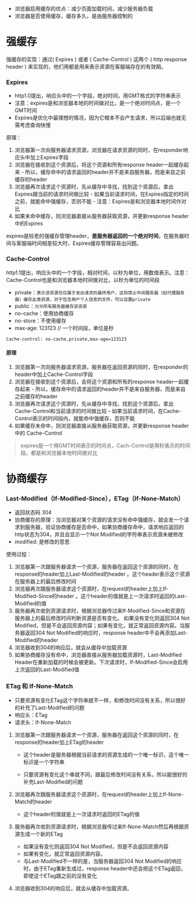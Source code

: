 - 浏览器启用缓存的优点：减少页面加载时间，减少服务器负载
- 浏览器是否使用缓存，缓存多久，是由服务器控制的

# 强缓存

强缓存的实现：通过( Expires ) 或者 ( Cache-Control ) 这两个 ( http response header ) 来实现的，他们用都是用来表示资源在客服端存在的有效期。

### Expires

- http1.0提出，响应头中的一个字段，绝对时间，用GMT格式的字符串表示
- 注意：expires是和浏览器本地的时间做对比，是一个绝对时间点，是一个GMT时间
- Expires是优化中最理想的情况，因为它根本不会产生请求，所以后端也就无需考虑查询快慢

原理：

1. 浏览器第一次向服务器请求资源，浏览器在请求资源的同时，在responder响应头中加上Expires字段 
2. 浏览器在接收到这个资源后，将这个资源和所有response header一起缓存起来   - 所以，缓存命中的请求返回的header并不是来自服务器，而是来自之前缓存的header 
3. 浏览器再次请求这个资源时，先从缓存中寻找，找到这个资源后，拿出Expires跟当前的请求时间做比较   - 如果当前请求时间，在Expires指定的时间之前，就能命中强缓存，否则不能   - 注意：Expires是和浏览器本地时间作对比 
4. 如果未命中缓存，则浏览器直接从服务器获取资源，并更新response header中的Expires

expires是较老的强缓存管理header，**是服务器返回的一个绝对时间**，在服务器时间与客服端时间相差较大时，Expires缓存管理容易出问题。

### Cache-Control

http1.1提出，响应头中的一个字段，相对时间，以秒为单位，用数值表示。注意：Cache-Control也是和浏览器本地时间做对比，以秒为单位的时间段

- private：`表示该资源仅仅属于发出请求的最终用户，这将禁止中间服务器（如代理服务器）缓存此类资源，对于包含用户个人信息的文件，可以设置private`
- public：`允许所有服务器缓存该资源`
- no-cache：使用协商缓存
- no-store：不使用缓存
- max-age: 123123 // 一个时间段，单位是秒

```
Cache-control: no-cache,private,max-age=123123
```

#### 原理

1. 浏览器第一次向服务器请求资源，服务器在返回资源的同时，在responder的header中加上Cache-Control字段
2. 浏览器在接收到这个资源后，会将这个资源和所有的response header一起缓存起来   - 所以，缓存命中的请求返回的header并不是来自服务器，而是来自之前缓存的header 
3.  浏览器再次请求这个资源时，先从缓存中寻找，找到这个资源后，拿出Cache-Control和当前请求的时间做比较   - 如果当前请求时间，在Cache-Control表示的时间段内，就能命中强缓存，否则不能
4.  如果缓存未命中，则浏览器直接从服务器获取资源，并更新response header中的 Cache-Control

> expires是一个用GMT时间表示的时间点，Cach-Control是用秒表示的时间段，都是和浏览器本地时间做对比

# 协商缓存

### Last-Modified（If-Modified-Since），ETag（If-None-Match）

- 返回状态码 304
- 协商缓存的原理：当浏览器对某个资源的请求没有命中强缓存，就会发一个请求到服务器，验证协商缓存是否命中，如果协商缓存命中，请求响应返回的http状态为304，并且会显示一个Not Modified的字符串表示资源未被修改
- modified: 是修改的意思

使用过程：

1. 浏览器第一次跟服务器请求一个资源，服务器在返回这个资源的同时，在response的header加上Last-Modified的header 。这个header表示这个资源在服务器上的最后修改时间
2.  浏览器再次跟服务器请求这个资源时，在request的header上加上If-Modified-Since的header 。这个header的值就是上一次请求时返回的Last-Modified的值
3. 服务器再次收到资源请求时，根据浏览器传过来If-Modified-Since和资源在服务器上的最后修改时间判断资源是否有变化。 如果没有变化则返回304 Not Modified，但是不会返回资源内容；如果有变化，就正常返回资源内容。当服务器返回304 Not Modified的响应时，response header中不会再添加Last-Modified的header
4. 浏览器收到304的响应后，就会从缓存中加载资源 
5. 如果协商缓存没有命中，浏览器直接从服务器加载资源时，Last-Modified Header在重新加载的时候会被更新。下次请求时，If-Modified-Since会启用上次返回的Last-Modified值

### ETag 和 If-None-Match

- 只要资源有变化ETag这个字符串就不一样，和修改时间没有关系，所以很好的补充了Last-Modified的问题
- 响应头：ETag
- 请求头：If-None-Match

1. 浏览器第一次跟服务器请求一个资源，服务器在返回这个资源的同时，在response的header加上ETag的header 

   - 这个header是服务器根据当前请求的资源生成的一个唯一标识，这个唯一标识是一个字符串

   - 只要资源有变化这个串就不同，跟最后修改时间没有关系，所以能很好的补充Last-Modified的问题

   

2. 浏览器再次跟服务器请求这个资源时，在request的header上加上If-None-Match的header

   - 这个header的值就是上一次请求时返回的ETag的值

3. 服务器再次收到资源请求时，根据浏览器传过来If-None-Match然后再根据资源生成一个新的ETag
   - 如果没有变化则返回304 Not Modified，但是不会返回资源内容
   - 如果有变化，就正常返回资源内容。
   - 与Last-Modified不一样的是，当服务器返回304 Not Modified的响应时，由于ETag重新生成过，response header中还会把这个ETag返回，即使这个ETag跟之前的没有变化

4. 浏览器收到304的响应后，就会从缓存中加载资源。

